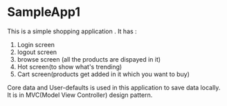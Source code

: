 # SampleApp1

This is a simple shopping application . It has :


1. Login screen 
2. logout screen
3. browse screen (all the products are dispayed in it)
4. Hot screen(to show what's trending)
5. Cart screen(products get added in it which you want to buy)


Core data and User-defaults is used in this application to save data locally.
It is in MVC(Model View Controller) design pattern.


